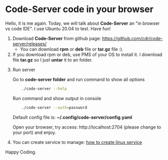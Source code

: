 # Code-Server code in your browser

Hello, it is me again. Today, we will talk about **Code-Server** an "in browser vs code IDE". I use Ubuntu 20.04 to test. Have fun!

1. Download **Code-Server** from github page: https://github.com/cdr/code-server/releases/
    - You can download **rpm** or **deb** file or **tar.gz** file :).
2. If you download rpm or deb, use PMS of your OS to install it. I download file **tar.gz** so I just **untar** it to an folder.
<!--more-->
3. Run server

    Go to **code-server folder** and run command to show all options
    ```bash
        ./code-server --help
    ```

    Run command and show output in console

    ```bash
        ./code-server --auth=password
    ```
    Default config file is: **~/.config/code-server/config.yaml**
    
    Open your browser, try access: http://localhost:2704 (please change to your port) and enjoy.

4. You can create service to manage: [how to create linux service](/howto/how_to_create_linux_service/)

Happy Coding.
